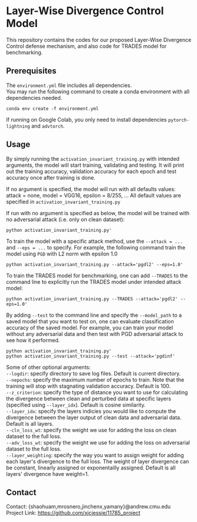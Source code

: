 # Layer-Wise Divergence Control Model
This repository contains the codes for our proposed Layer-Wise Divergence Control defense mechanism, 
and also code for TRADES model for benchmarking. 

## Prerequisites
The `environment.yml` file includes all dependencies.   
You may run the following command to create a conda environment with all dependencies needed. 
```
conda env create -f environment.yml
```
If running on Google Colab, you only need to install dependencies 
`pytorch-lightning` and `advtorch`.

## Usage 
By simply running the `activation_invariant_training.py` with intended arguments, the model will start
training, validating and testing. It will print out the training accuracy, validation accuracy for each epoch
and test accuracy once after training is done.   

If no argument is specified, the model will run with all defaults values:  
attack = none,  model = VGG16,  epsilon = 8/255, ... All default values are specified in `activation_invariant_training.py`  

If run with no argument is specified as below, the model will be trained with no adversarial attack 
(i.e. only on clean dataset):
```
python activation_invariant_training.py'
```
To train the model with a specific attack method, use the `--attack = ... ` and `--eps = ...` to specify. 
For example, the following command train the model using `PGD` with L2 norm with epsilon 1.0
```
python activation_invariant_training.py --attack='pgdl2' --eps=1.0'
```
To train the TRADES model for benchmarking, one can add `--TRADES` to the command line to explicitly run the TRADES model
under intended attack model:
```
python activation_invariant_training.py --TRADES --attack='pgdl2' --eps=1.0'
```
By adding `--test` to the command line and specify the `--model_path` to a saved model that you want to test 
on, one can evaluate classification accuracy of the saved model. For example, you can train your model without any 
adversarial data and then test with PGD adversarial attack to see how it performed.    
```
python activation_invariant_training.py'
python activation_invariant_training.py --test --attack='pgdinf'
``` 

Some of other optional arguments:  
`--logdir`: specify directory to save log files. Default is current directory.  
`--nepochs`: specify the maximum number of epochs to train. Note that the training will stop with stagnating validation accuracy.
Default is 100.  
`--z_criterion`: specify the type of distance you want to use for calculating the divergence between clean and 
perturbed data at specific layers (specified using `--layer_idx`). Default is cosine similarity.  
`--layer_idx`: specify the layers indicies you would like to compute the divergence between the layer output of clean data 
and adversarial data. Default is all layers.  
 `--cln_loss_wt`: specify the weight we use for adding the loss on clean dataset to the full loss.  
 `--adv_loss_wt`: specify the weight we use for adding the loss on adversarial dataset to the full loss.  
 `--layer_weighting`: specify the way you want to assign weight for adding each layer's divergence to the full loss.
  The weight of layer divergence can be constant, linearly assigned or exponentailly assigned. Default is all layers' divergence
  have weight=1.  

 


## Contact
Contact: {shaohuam,mrosnero,jinchenx,yamany}@andrew.cmu.edu  
Project Link: https://github.com/xjcjessie/11785_project